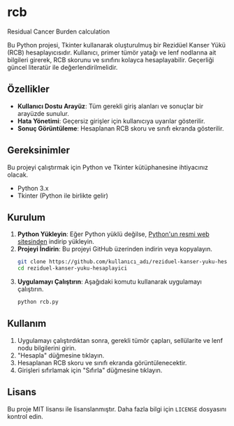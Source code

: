 # rcb
Residual Cancer Burden calculation



Bu Python projesi, Tkinter kullanarak oluşturulmuş bir Rezidüel Kanser Yükü (RCB) hesaplayıcısıdır. Kullanıcı, primer tümör yatağı ve lenf nodlarına ait bilgileri girerek, RCB skorunu ve sınıfını kolayca hesaplayabilir. Geçerliği güncel literatür ile değerlendirilmelidir.

## Özellikler

- **Kullanıcı Dostu Arayüz**: Tüm gerekli giriş alanları ve sonuçlar bir arayüzde sunulur.
- **Hata Yönetimi**: Geçersiz girişler için kullanıcıya uyarılar gösterilir.
- **Sonuç Görüntüleme**: Hesaplanan RCB skoru ve sınıfı ekranda gösterilir.

## Gereksinimler

Bu projeyi çalıştırmak için Python ve Tkinter kütüphanesine ihtiyacınız olacak.

- Python 3.x
- Tkinter (Python ile birlikte gelir)

## Kurulum

1. **Python Yükleyin**: Eğer Python yüklü değilse, [Python'un resmi web sitesinden](https://www.python.org/downloads/) indirip yükleyin.
2. **Projeyi İndirin**: Bu projeyi GitHub üzerinden indirin veya kopyalayın.
   ```bash
   git clone https://github.com/kullanıcı_adı/reziduel-kanser-yuku-hesaplayici.git
   cd reziduel-kanser-yuku-hesaplayici
   ```
3. **Uygulamayı Çalıştırın**: Aşağıdaki komutu kullanarak uygulamayı çalıştırın.
   ```bash
   python rcb.py
   ```

## Kullanım

1. Uygulamayı çalıştırdıktan sonra, gerekli tümör çapları, sellülarite ve lenf nodu bilgilerini girin.
2. "Hesapla" düğmesine tıklayın.
3. Hesaplanan RCB skoru ve sınıfı ekranda görüntülenecektir.
4. Girişleri sıfırlamak için "Sıfırla" düğmesine tıklayın.

## Lisans

Bu proje MIT lisansı ile lisanslanmıştır. Daha fazla bilgi için `LICENSE` dosyasını kontrol edin.
```
